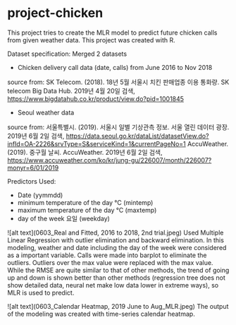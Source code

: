 # project-chicken
This project tries to create the MLR model to predict future chicken calls from given weather data. This project was created with R. 

Dataset specification:
Merged 2 datasets
- Chicken delivery call data (date, calls) from June 2016 to Nov 2018

source from: SK Telecom. (2018). 18년 5월 서울시 치킨 판매업종 이용 통화량. SK telecom Big Data Hub. 2019년 4월 20일 검색, https://www.bigdatahub.co.kr/product/view.do?pid=1001845

- Seoul weather data

source from: 
서울특별시. (2019). 서울시 일별 기상관측 정보. 서울 열린 데이터 광장. 2019년 6월 2일 검색, https://data.seoul.go.kr/dataList/datasetView.do?infId=OA-2226&srvType=S&serviceKind=1&currentPageNo=1
  AccuWeather. (2019). 중구월 날씨. AccuWeather. 2019년 6월 2일 검색,
https://www.accuweather.com/ko/kr/jung-gu/226007/month/226007?monyr=6/01/2019


Predictors Used:
- Date (yymmdd)
- minimum temperature of the day °C (mintemp)
- maximum temperature of the day °C (maxtemp)
- day of the week 요일 (weekday) 


![alt text](0603_Real and Fitted, 2016 to 2018, 2nd trial.jpeg)
Used Multiple Linear Regression with outlier elimination and backward elimination.
In this modeling, weather and date including the day of the week were considered as a important variable. Calls were made into barplot to eliminate the outliers. Outliers over the max value were replaced with the max value. 
While the RMSE  are  quite similar to that of other methods, the trend of going up and down is shown better than other methods (regression tree does not show detailed data, neural net make low data lower in extreme ways), so MLR is used to predict. 

![alt text](0603_Calendar Heatmap, 2019 June to Aug_MLR.jpeg)
The output of the modeling was created with time-series calendar heatmap.
